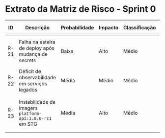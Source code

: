 # Extrato da Matriz de Risco - Sprint 0

| ID | Descrição | Probabilidade | Impacto | Classificação | Plano de Mitigação |
| --- | --- | --- | --- | --- | --- |
| R-21 | Falha na esteira de deploy após mudança de secrets | Baixa | Alto | Médio | Revisão de secrets automatizada antes de cada release. |
| R-22 | Déficit de observabilidade em serviços legados | Média | Médio | Médio | Expandir agentes de coleta até sprint 1. |
| R-23 | Instabilidade da imagem `platform-api:1.0.0-rc1` em STG | Média | Alto | Médio | Monitorar métricas por 48h e manter plano de rollback pronto. |
